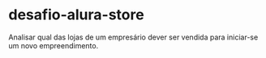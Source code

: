# desafio-alura-store
Analisar qual das lojas de um empresário dever ser vendida para iniciar-se um novo empreendimento.
